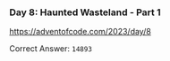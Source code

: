 ### Day 8: Haunted Wasteland - Part 1

https://adventofcode.com/2023/day/8

Correct Answer: `14893`
